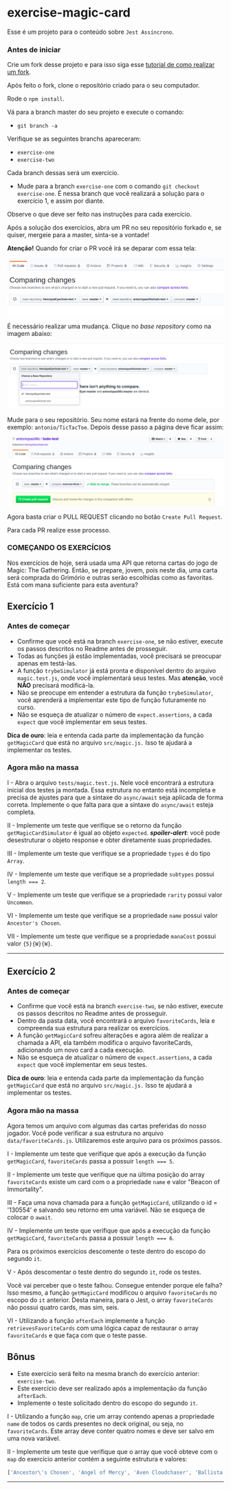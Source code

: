# exercise-magic-card

Esse é um projeto para o conteúdo sobre `Jest Assíncrono`.

### Antes de iniciar

Crie um fork desse projeto e para isso siga esse [tutorial de como realizar um fork](https://guides.github.com/activities/forking/).

Após feito o fork, clone o repositório criado para o seu computador.

Rode o `npm install`.

Vá para a branch master do seu projeto e execute o comando:
- `git branch -a`

Verifique se as seguintes branchs apareceram:

  * `exercise-one`
  * `exercise-two`

Cada branch dessas será um exercício.

- Mude para a branch `exercise-one` com o comando `git checkout exercise-one`. É nessa branch que você realizará a solução para o exercício 1, e assim por diante.

Observe o que deve ser feito nas instruções para cada exercício.

Após a solução dos exercícios, abra um PR no seu repositório forkado e, se quiser, mergeie para a master, sinta-se a vontade!

**Atenção!** Quando for criar o PR você irá se deparar com essa tela:

![PR do exercício](images/example-pr.png)

É necessário realizar uma mudança. Clique no *base repository* como na imagem abaixo:

![Mudando a base do repositório](images/change-base.png)

Mude para o seu repositório. Seu nome estará na frente do nome dele, por exemplo: `antonio/TicTacToe`. Depois desse passo a página deve ficar assim:

![Após mudança](images/after-change.png)

Agora basta criar o PULL REQUEST clicando no botão `Create Pull Request`.

Para cada PR realize esse processo.

### COMEÇANDO OS EXERCÍCIOS

Nos exercícios de hoje, será usada uma API que retorna cartas do jogo de Magic: The Gathering. Então, se prepare, jovem, pois neste dia, uma carta será comprada do Grimório e outras serão escolhidas como as favoritas. Está com mana suficiente para esta aventura?

## Exercício 1

### Antes de começar

* Confirme que você está na branch `exercise-one`, se não estiver, execute os passos descritos no Readme antes de prosseguir.
* Todas as funções já estão impĺementadas, você precisará se preocupar apenas em testá-las. 
* A função `trybeSimulator` já está pronta e disponível dentro do arquivo `magic.test.js`, onde você implementará seus testes. Mas **atenção**, você **NÃO** precisará modificá-la.
* Não se preocupe em entender a estrutura da função `trybeSimulator`, você aprenderá a implementar este tipo de função futuramente no curso.
* Não se esqueça de atualizar o número de `expect.assertions`, a cada `expect` que você implementar em seus testes.

**Dica de ouro**: leia e entenda cada parte da implementação da função `getMagicCard` que está no arquivo `src/magic.js.` Isso te ajudará a implementar os testes.

### Agora mão na massa

I - Abra o arquivo `tests/magic.test.js`. Nele você encontrará a estrutura inicial dos testes ja montada. Essa estrutura no entanto está incompleta e precisa de ajustes para que a sintaxe do `async/await` seja aplicada de forma correta. Implemente o que falta para que a sintaxe do `async/await` esteja completa.

II - Implemente um teste que verifique se o retorno da função `getMagicCardSimulator` é igual ao objeto `expected`.
***spoiler-alert***: você pode desestruturar o objeto response e obter diretamente suas propriedades.

III - Implemente um teste que verifique se a propriedade `types` é do tipo `Array`.

IV - Implemente um teste que verifique se a propriedade `subtypes` possui `length === 2`.

V - Implemente um teste que verifique se a propriedade `rarity` possui valor `Uncommon`.

VI - Implemente um teste que verifique se a propriedade `name` possui valor `Ancestor's Chosen`.

VII - Implemente um teste que verifique se a propriedade `manaCost` possui valor `{5}{W}{W}`.

---

## Exercício 2

### Antes de começar

* Confirme que você está na branch `exercise-two`, se não estiver, execute os passos descritos no Readme antes de prosseguir.
* Dentro da pasta data, você encontrará o arquivo `favoriteCards`, leia e compreenda sua estrutura para realizar os exercícios.
* A função `getMagicCard` sofreu alterações e agora além de realizar a chamada a API, ela também modifica o arquivo favoriteCards, adicionando um novo card a cada execução.
* Não se esqueça de atualizar o número de `expect.assertions`, a cada `expect` que você implementar em seus testes.

**Dica de ouro**: leia e entenda cada parte da implementação da função `getMagicCard` que está no arquivo `src/magic.js.` Isso te ajudará a implementar os testes.


### Agora mão na massa

Agora temos um arquivo com algumas das cartas preferidas do nosso jogador. Você pode verificar a sua estrutura no arquivo `data/favoriteCards.js`. Utilizaremos este arquivo para os próximos passos.

I - Implemente um teste que verifique que após a execução da função `getMagicCard`, `favoriteCards` passa a possuir `length === 5`.

II - Implemente um teste que verifique que na última posição do array `favoriteCards` existe um card com o a propriedade `name` e valor "Beacon of Immortality".

III - Faça uma nova chamada para a função `getMagicCard`, utilizando o id = '130554' e salvando seu retorno em uma variável. Não se esqueça de colocar o `await`.

IV - Implemente um teste que verifique que após a execução da função `getMagicCard`, `favoriteCards` passa a possuir `length === 6`.

Para os próximos exercícios descomente o teste dentro do escopo do segundo `it`.

V - Após descomentar o teste dentro do segundo `it`, rode os testes. 

Você vai perceber que o teste falhou. Consegue entender porque ele falha? Isso mesmo, a função `getMagicCard` modificou o arquivo `favoriteCards` no escopo do `it` anterior. Desta maneira, para o Jest, o array `favoriteCards` não possui quatro cards, mas sim, seis.

VI - Utilizando a função `afterEach` implemente a função `retrievesFavoriteCards` com uma lógica capaz de restaurar o array `favoriteCards` e que faça com que o teste passe. 

## Bônus

* Este exercício será feito na mesma branch do exercício anterior: `exercise-two`. 
* Este exercício deve ser realizado após a implementação da função `afterEach`.
* Implemente o teste solicitado dentro do escopo do segundo `it`.

I - Utilizando a função `map`, crie um array contendo apenas a propriedade `name` de todos os cards presentes no deck original, ou seja, no `favoriteCards`. Este array deve conter quatro nomes e deve ser salvo em uma nova variável.

II - Implemente um teste que verifique que o array que você obteve com o `map` do exercício anterior contém a seguinte estrutura e valores:

```js
['Ancestor\'s Chosen', 'Angel of Mercy', 'Aven Cloudchaser', 'Ballista Squad']
```
---
